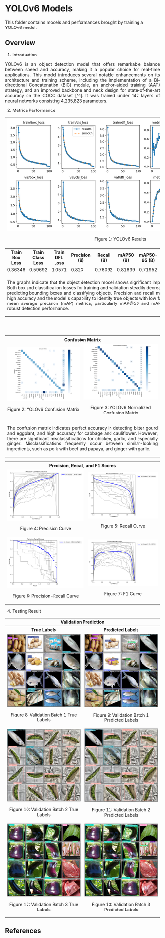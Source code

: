 # YOLOv6 Models

This folder contains models and performances brought by training a YOLOv6 model.

## Overview
1. Introduction
<p align="justify"> YOLOv6 is an object detection model that offers remarkable balance between speed and accuracy, making it a popular choice for real-time applications. This model introduces several notable enhancements on its architecture and training scheme, including the implementation of a Bi-directional Concatenation (BiC) module, an anchor-aided training (AAT) strategy, and an improved backbone and neck design for state-of-the-art accuracy on the COCO dataset [^1]. It was trained under 142 layers of neural networks consisting 4,235,823 parameters.</p>

2. Metrics Performance
<table>
   <tr>
      <td colspan = 10>
         <img src = "https://github.com/vrsp11603/CPE313_CPE32S8_Group2_Final-Project_Recipe-Recommendation-System/blob/main/YOLOv6%20Models/results.png">
         <p align="center"> Figure 1: YOLOv6 Results </p>
      </td>
   </tr>
   
   <tr><td colspan = 10></td></tr>
   
   <tr>
         <th>Train Box Loss</th>
         <th>Train Class Loss</th>
         <th>Train DFL Loss</th>
         <th>Precision (B)</th>
         <th>Recall (B)</th>
         <th>mAP50 (B)</th>
         <th>mAP50-95 (B)</th>
         <th>Validation Box Loss</th>
         <th>Validation Class Loss</th>
         <th>Validation DFL Loss</th>
   </tr>
   <tr>
                <td>0.36346</td>
                <td>0.59692</td>
                <td>1.0571</td>
                <td>0.823</td>
                <td>0.76092</td>
                <td>0.81639</td>
                <td>0.71952</td>
                <td>0.54164</td>
                <td>0.84549</td>
                <td>1.2003</td>
      </tr>
      <tr><td colspan = 10></td></tr>
      <tr>
         <td colspan = 10>
              <p align = 'justify'>
        The graphs indicate that the object detection model shows significant improvement in performance over time. Both box and classification losses for training and validation steadily decrease, indicating enhanced accuracy in predicting bounding boxes and classifying objects. Precision and recall metrics stabilize above 0.8, reflecting high accuracy and the model's capability to identify true objects with low false positive and negative rates. The mean average precision (mAP) metrics, particularly mAP@50 and mAP@50-95, demonstrate strong and robust detection performance. 
              </p>
         </td>
      </tr>
</table>

<br></br>

<table>
   <tr>
      <th colspan = "2">
         Confusion Matrix
      </th>
   </tr>

   <tr>
      <td>
         <img src = "https://github.com/vrsp11603/CPE313_CPE32S8_Group2_Final-Project_Recipe-Recommendation-System/blob/main/YOLOv6%20Models/confusion_matrix.png">
         <p align="center"> Figure 2: YOLOv6 Confusion Matrix </p>
   </td>
      
   <td>
         <img src = "https://github.com/vrsp11603/CPE313_CPE32S8_Group2_Final-Project_Recipe-Recommendation-System/blob/main/YOLOv6%20Models/confusion_matrix_normalized.png">
         <p align="center"> Figure 3: YOLOv6 Normalized Confusion Matrix </p>
   </td>
   </tr>
   <tr>
      <td colspan = "2">
         <p align = 'justify'>
   The confusion matrix indicates perfect accuracy in detecting bitter gourd and eggplant, and high accuracy for cabbage and cauliflower. However, there are significant misclassifications for chicken, garlic, and especially ginger. Misclassifications frequently occur between similar-looking ingredients, such as pork with beef and papaya, and ginger with garlic.
         </p>
      </td>
   </tr>
</table>



<table>
   <tr>
      <th colspan = "2">
         Precision, Recall, and F1 Scores
      </th>
   </tr>

   <tr>
      <td>
         <img src = "https://github.com/vrsp11603/CPE313_CPE32S8_Group2_Final-Project_Recipe-Recommendation-System/blob/main/YOLOv6%20Models/P_curve.png">
         <p align="center"> Figure 4: Precision Curve </p>
   </td>
      
   <td>
         <img src = "https://github.com/vrsp11603/CPE313_CPE32S8_Group2_Final-Project_Recipe-Recommendation-System/blob/main/YOLOv6%20Models/R_curve.png">
         <p align="center"> Figure 5: Recall Curve </p>
   </td>
   </tr>

   <tr>
      <td>
         <img src = "https://github.com/vrsp11603/CPE313_CPE32S8_Group2_Final-Project_Recipe-Recommendation-System/blob/main/YOLOv6%20Models/PR_curve.png">
         <p align="center"> Figure 6: Precision-Recall Curve </p>
   </td>
      
   <td>
         <img src = "https://github.com/vrsp11603/CPE313_CPE32S8_Group2_Final-Project_Recipe-Recommendation-System/blob/main/YOLOv6%20Models/F1_curve.png">
         <p align="center"> Figure 7: F1 Curve </p>
   </td>
   </tr>
   
</table>


4. Testing Result
<table>
   <tr>
      <th colspan = "2">
         Validation Prediction
      </th>
   </tr>

   <tr>
      <th>
         True Labels
      </th>
      <th>
         Predicted Labels
      </th>
   </tr>

   <tr>
      <td>
         <img src = "https://github.com/vrsp11603/CPE313_CPE32S8_Group2_Final-Project_Recipe-Recommendation-System/blob/main/YOLOv6%20Models/val_batch0_labels.jpg">
         <p align="center"> Figure 8: Validation Batch 1 True Labels </p>
      </td>
      
   <td>
         <img src = "https://github.com/vrsp11603/CPE313_CPE32S8_Group2_Final-Project_Recipe-Recommendation-System/blob/main/YOLOv6%20Models/val_batch0_pred.jpg">
         <p align="center"> Figure 9: Validation Batch 1 Predicted Labels </p>
      </td>
   </tr>

   <tr>
      <td>
         <img src = "https://github.com/vrsp11603/CPE313_CPE32S8_Group2_Final-Project_Recipe-Recommendation-System/blob/main/YOLOv6%20Models/val_batch1_labels.jpg">
         <p align="center"> Figure 10: Validation Batch 2 True Labels </p>
      </td>
      
   <td>
         <img src = "https://github.com/vrsp11603/CPE313_CPE32S8_Group2_Final-Project_Recipe-Recommendation-System/blob/main/YOLOv6%20Models/val_batch1_pred.jpg">
         <p align="center"> Figure 11: Validation Batch 2 Predicted Labels </p>
      </td>
   </tr>

   <tr>
      <td>
         <img src = "https://github.com/vrsp11603/CPE313_CPE32S8_Group2_Final-Project_Recipe-Recommendation-System/blob/main/YOLOv6%20Models/val_batch2_labels.jpg">
         <p align="center"> Figure 12: Validation Batch 3 True Labels </p>
      </td>
      
   <td>
         <img src = "https://github.com/vrsp11603/CPE313_CPE32S8_Group2_Final-Project_Recipe-Recommendation-System/blob/main/YOLOv6%20Models/val_batch2_pred.jpg">
         <p align="center"> Figure 13: Validation Batch 3 Predicted Labels </p>
      </td>
   </tr>
</table>

## References
[^1]: https://docs.ultralytics.com/models/yolov6/
